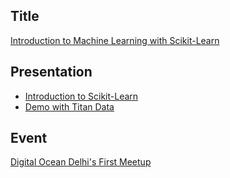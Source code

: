 ## Title

[Introduction to Machine Learning with Scikit-Learn](https://github.com/shagunsodhani/scikit-learn-101)

## Presentation

* [Introduction to Scikit-Learn](https://shagunsodhani.in/scikit-learn-101/)
* [Demo with Titan Data](https://www.kaggle.com/shagun/titanic/a-journey-through-titanic)

## Event

[Digital Ocean Delhi's First Meetup](http://www.meetup.com/DigitalOceanDelhi/events/234327766/)
